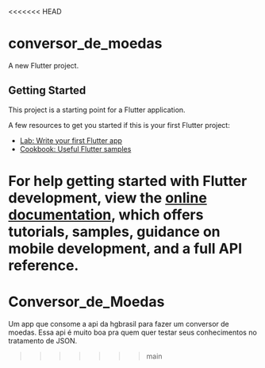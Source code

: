 <<<<<<< HEAD
# conversor_de_moedas

A new Flutter project.

## Getting Started

This project is a starting point for a Flutter application.

A few resources to get you started if this is your first Flutter project:

- [Lab: Write your first Flutter app](https://docs.flutter.dev/get-started/codelab)
- [Cookbook: Useful Flutter samples](https://docs.flutter.dev/cookbook)

For help getting started with Flutter development, view the
[online documentation](https://docs.flutter.dev/), which offers tutorials,
samples, guidance on mobile development, and a full API reference.
=======
# Conversor_de_Moedas
Um app que consome a api da hgbrasil para fazer um conversor de moedas. Essa api é muito boa pra quem quer testar seus conhecimentos no tratamento de JSON.
>>>>>>> main

